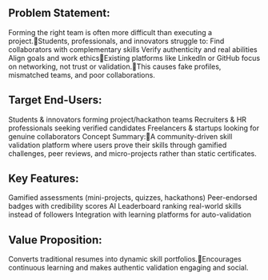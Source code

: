 ## Problem Statement:


Forming the right team is often more difficult than executing a project.Students, professionals, and innovators struggle to:
Find collaborators with complementary skills
Verify authenticity and real abilities
Align goals and work ethicsExisting platforms like LinkedIn or GitHub focus on networking, not trust or validation.This causes fake profiles, mismatched teams, and poor collaborations.

## Target End-Users:


Students & innovators forming project/hackathon teams
Recruiters & HR professionals seeking verified candidates
Freelancers & startups looking for genuine collaborators
Concept Summary:A community-driven skill validation platform where users prove their skills through gamified challenges, peer reviews, and micro-projects rather than static certificates.

## Key Features:
Gamified assessments (mini-projects, quizzes, hackathons)
Peer-endorsed badges with credibility scores
AI Leaderboard ranking real-world skills instead of followers
Integration with learning platforms for auto-validation

## Value Proposition:
Converts traditional resumes into dynamic skill portfolios.Encourages continuous learning and makes authentic validation engaging and social.
